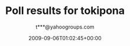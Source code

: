 ---
title: 'Poll results for tokipona'
posts: 5
hash: '2p751iRh'
author: 't***@yahoogroups.com'
date: 2009-09-06T01:02:45+00:00
sources:
  - https://tokipona.yahoogroups.narkive.com/2p751iRh
---